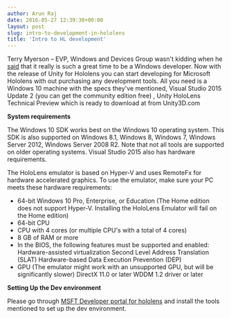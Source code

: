 ```yaml
---
author: Arun Raj
date: 2016-05-27 12:39:30+00:00
layout: post
slug: intro-to-development-in-hololens
title: 'Intro to HL development'
---
```


Terry Myerson – EVP, Windows and Devices Group wasn't kidding when he [said](https://news.microsoft.com/speeches/satya-nadella-and-terry-myerson-build-2016/) that it really is such a great time to be a Windows developer. Now with the release of Unity for Hololens you can start developing for Microsoft Hololens with out purchasing any development tools. All you need is a Windows 10 machine with the specs they've mentioned, Visual Studio 2015 Update 2 (you can get the community edition free) , Unity HoloLens Technical Preview which is ready to download at from Unity3D.com

**System requirements**

The Windows 10 SDK works best on the Windows 10 operating system. This SDK is also supported on Windows 8.1, Windows 8, Windows 7, Windows Server 2012, Windows Server 2008 R2. Note that not all tools are supported on older operating systems. Visual Studio 2015 also has hardware requirements.

The HoloLens emulator is based on Hyper-V and uses RemoteFx for hardware accelerated graphics. To use the emulator, make sure your PC meets these hardware requirements:

* 64-bit Windows 10 Pro, Enterprise, or Education (The Home edition does not support Hyper-V. Installing the HoloLens Emulator will fail on the Home edition)
* 64-bit CPU
* CPU with 4 cores (or multiple CPU's with a total of 4 cores)
* 8 GB of RAM or more
* In the BIOS, the following features must be supported and enabled:
    Hardware-assisted virtualization
    Second Level Address Translation (SLAT)
    Hardware-based Data Execution Prevention (DEP)
* GPU (The emulator might work with an unsupported GPU, but will be significantly slower)
    DirectX 11.0 or later
    WDDM 1.2 driver or later

**Setting Up the Dev environment**

Please go through [MSFT Developer portal for hololens](https://developer.microsoft.com/en-us/windows/holographic/install_the_tools) and install the tools mentioned to set up the dev environment. 